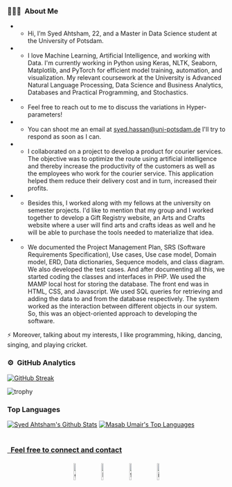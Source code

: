 ### 👨🏻‍💻 &nbsp;About Me


- + Hi, I’m Syed Ahtsham, 22, and a Master in Data Science student at the University of Potsdam.

- + I love Machine Learning, Artificial Intelligence, and working with Data. I'm currently working in Python using Keras, NLTK, Seaborn, Matplotlib, and PyTorch for efficient model training, automation, and visualization. My relevant coursework at the University is Advanced Natural Language Processing, Data Science and Business Analytics, Databases and Practical Programming, and Stochastics.

- + Feel free to reach out to me to discuss the variations in Hyper-parameters!

- + You can shoot me an email at syed.hassan@uni-potsdam.de I'll try to respond as soon as I can.

- + I collaborated on a project to develop a product for courier services. The objective was to optimize the route using artificial intelligence and thereby increase the productivity of the customers as well as the employees who work for the courier service. This application helped them reduce their delivery cost and in turn, increased their profits.

- + Besides this, I worked along with my fellows at the university on semester projects. I'd like to mention that my group and I worked together to develop a Gift Registry website, an Arts and Crafts website where a user will find arts and crafts ideas as well and he will be able to purchase the tools needed to materialize that idea.

- + We documented the Project Management Plan, SRS (Software Requirements Specification), Use cases, Use case model, Domain model, ERD, Data dictionaries, Sequence models, and class diagram. We also developed the test cases. And after documenting all this, we started coding the classes and interfaces in PHP. We used the MAMP local host
for storing the database. The front end was in HTML, CSS, and Javascript. We used SQL queries for retrieving and adding the data to and from the database respectively. The system worked as the interaction between different objects in our system. So, this was an object-oriented approach to developing the software.

⚡ Moreover, talking about my interests, I like programming, hiking, dancing, singing, and playing cricket.


### ⚙️ &nbsp;GitHub Analytics
[![GitHub Streak](http://github-readme-streak-stats.herokuapp.com?user=SyedAhtsham&theme=dark&hide_border=true&date_format=M%20j%5B%2C%20Y%5D)](https://git.io/streak-stats)

![trophy](https://github-profile-trophy.vercel.app/?username=SyedAhtsham&title=Commit,Stars,Repositories,PullRequest,Followers&theme=darkhub)

### Top Languages
<a href="https://github.com/SyedAhtsham/github-readme-stats"><img alt="Syed Ahtsham's Github Stats" src="https://github-readme-stats.vercel.app/api?username=SyedAhtsham&show_icons=true&count_private=true&theme=react&hide_border=true&bg_color=0D1117" /></a>
<a href="https://github.com/SyedAhtsham/github-readme-stats"><img alt="Masab Umair's Top Languages" src="https://github-readme-stats.vercel.app/api/top-langs/?username=SyedAhtsham&langs_count=8&count_private=true&layout=compact&theme=react&hide_border=true&bg_color=0D1117" /></a>
<br/>
<br/>
<a href="https://github.com/SyedAhtsham/github-readme-activity-graph">
	
### &nbsp; Feel free to connect and contact

<p style='text-align:center'>
	<a href="https://github.com/SyedAhtsham"><img alt="github" width="10%" style="padding:5px" src="https://img.icons8.com/clouds/100/000000/github.png"/></a>
	<a href="https://www.linkedin.com/in/syedahtsham/"><img alt="linkedin" width="10%" style="padding:5px" src="https://img.icons8.com/clouds/100/000000/linkedin.png"/></a>
	<a href="https://web.facebook.com/SyedahtAliShah512/"><img alt="facebook" width="10%" style="padding:5px" src="https://img.icons8.com/clouds/100/000000/facebook-new.png"/></a>
	<a href="https://www.instagram.com/twelver._/"><img alt="instagram" width="10%" style="padding:5px" src="https://img.icons8.com/clouds/100/000000/instagram.png"/></a>
	
</p>

